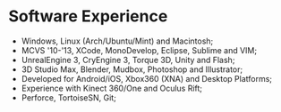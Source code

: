 # Software Experience

+ Windows, Linux (Arch/Ubuntu/Mint) and Macintosh;
+ MCVS '10-'13, XCode, MonoDevelop, Eclipse, Sublime and VIM;
+ UnrealEngine 3, CryEngine 3, Torque 3D, Unity and Flash;
+ 3D Studio Max, Blender, Mudbox, Photoshop and Illustrator;
+ Developed for Android/iOS, Xbox360 (XNA) and Desktop Platforms;
+ Experience with Kinect 360/One and Oculus Rift;
+ Perforce, TortoiseSN, Git;